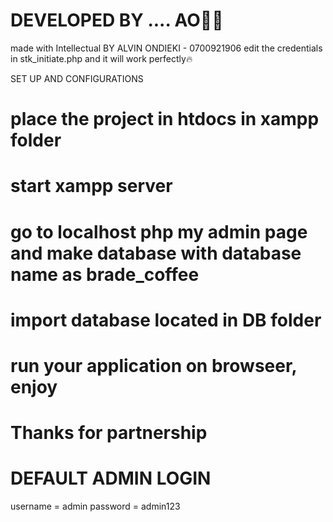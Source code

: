 # DEVELOPED BY .... AO👨‍💻
made with Intellectual BY ALVIN ONDIEKI - 0700921906 
edit the credentials in stk_initiate.php and it will work perfectly🔥


SET UP AND CONFIGURATIONS

# place the project in htdocs in xampp folder
# start xampp server
# go to localhost php my admin page and make database with database name as brade_coffee
# import database located in DB folder
# run your application on browseer, enjoy
# Thanks for partnership



# DEFAULT ADMIN LOGIN

username = admin
password = admin123